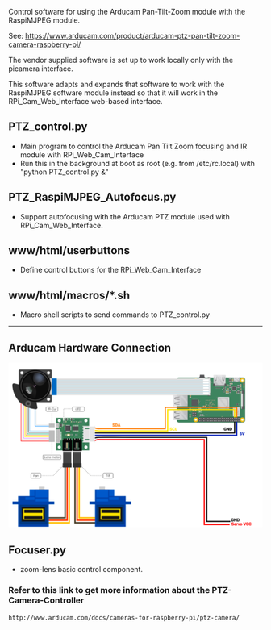 Control software for using the Arducam Pan-Tilt-Zoom module with the RaspiMJPEG module.

See: https://www.arducam.com/product/arducam-ptz-pan-tilt-zoom-camera-raspberry-pi/

The vendor supplied software is set up to work locally only with the picamera interface.

This software adapts and expands that software to work with the RaspiMJPEG software module instead
so that it will work in the RPi_Cam_Web_Interface web-based interface.

## PTZ_control.py
* Main program to control the Arducam Pan Tilt Zoom focusing and IR module with RPi_Web_Cam_Interface
* Run this in the background at boot as root (e.g. from /etc/rc.local) with "python PTZ_control.py &"

## PTZ_RaspiMJPEG_Autofocus.py
* Support autofocusing with the Arducam PTZ module used with RPi_Cam_Web_Interface.

## www/html/userbuttons
* Define control buttons for the RPi_Web_Cam_Interface

## www/html/macros/*.sh
* Macro shell scripts to send commands to PTZ_control.py

-------
## Arducam Hardware Connection
![Alt text](https://github.com/ArduCAM/PTZ-Camera-Controller/blob/master/data/HardwareConnection.png)

## Focuser.py
* zoom-lens basic control component.

### Refer to this link to get more information about the PTZ-Camera-Controller
```bash
http://www.arducam.com/docs/cameras-for-raspberry-pi/ptz-camera/
```
